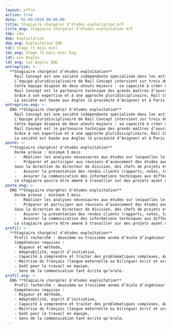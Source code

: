 ```yaml
---
layout: offre
active: true
date: '01-09-2019 00:00:00'
title: Stagiaire chargé(e) d'études exploitation H/F
title_eng: Stagiaire chargé(e) d'études exploitation H/F
tdp: cde
dep: Exploitation
dep_eng: Exploitation ENG
tdc: Stage (5 mois min)
tdc_eng: Stage (5 mois min) Eng
ldt: Les Angles
ldt_eng: Les Angles ENG
entreprise: >-
  **Stagiaire chargé(e) d'études exploitation**
    Rail Concept est une société indépendante spécialisée dans les activités d’études et de conseil liées à la création et l’aménagement d’infrastructures ferroviaires.
    L’équipe pluridisciplinaire de Rail Concept intervient sur trois domaines : les études d’infrastructures, les études d’exploitation/sécurité et les études économiques.
    Cette équipe dispose de deux atouts majeurs : sa capacité à créer des outils experts, puissants et innovants grâce à son département informatique et son approche collaborative orientée vers les besoins de ses clients.
    Rail Concept est le partenaire technique des grands maîtres d’ouvrages ferroviaires pour imaginer et concevoir avec eux l’avenir du ferroviaire (Etats, SNCF Réseau, AOT, …). Elle développe des solutions d’ingénierie réellement innovantes et des outils de modélisation qui permettent d’anticiper les répercussions de chaque décision.
    Grâce à son expertise et à une approche pluridisciplinaire, Rail Concept intervient à tous les stades de la conception des infrastructures ferroviaires : définition des besoins, prévision de trafic, optimisation des capacités d’infrastructure, amélioration des infrastructures ferroviaires y compris la création d’infrastructures nouvelles, évaluation du coût d’un projet (coûts d’investissement, coûts d’exploitation et coûts de maintenance), montages contractuels financiers et juridiques, pilotage de projets, gestion des coûts.
    La société est basée aux Angles (à proximité d’Avignon) et à Paris.
entreprise_eng: >-
  ENG **Stagiaire chargé(e) d'études exploitation**
    Rail Concept est une société indépendante spécialisée dans les activités d’études et de conseil liées à la création et l’aménagement d’infrastructures ferroviaires.
    L’équipe pluridisciplinaire de Rail Concept intervient sur trois domaines : les études d’infrastructures, les études d’exploitation/sécurité et les études économiques.
    Cette équipe dispose de deux atouts majeurs : sa capacité à créer des outils experts, puissants et innovants grâce à son département informatique et son approche collaborative orientée vers les besoins de ses clients.
    Rail Concept est le partenaire technique des grands maîtres d’ouvrages ferroviaires pour imaginer et concevoir avec eux l’avenir du ferroviaire (Etats, SNCF Réseau, AOT, …). Elle développe des solutions d’ingénierie réellement innovantes et des outils de modélisation qui permettent d’anticiper les répercussions de chaque décision.
    Grâce à son expertise et à une approche pluridisciplinaire, Rail Concept intervient à tous les stades de la conception des infrastructures ferroviaires : définition des besoins, prévision de trafic, optimisation des capacités d’infrastructure, amélioration des infrastructures ferroviaires y compris la création d’infrastructures nouvelles, évaluation du coût d’un projet (coûts d’investissement, coûts d’exploitation et coûts de maintenance), montages contractuels financiers et juridiques, pilotage de projets, gestion des coûts.
    La société est basée aux Angles (à proximité d’Avignon) et à Paris.
poste: >-
  **Stagiaire chargé(e) d'études exploitation**
    Durée prévue : minimum 5 mois
    -	Réaliser les analyses nécessaires aux études sur lesquelles le stagiaire sera impliquée en coordination avec chacun des chefs de projet. En début de stage, le stagiaire sera encadré et formé par les chefs de projet, l’objectif étant qu’il puisse gagner en autonomie au fur et mesure des études réalisées,
    -	Préparer et participer aux réunions d’avancement des études avec le maitre d’ouvrage.  
    Sous la direction du directeur de division, des chefs de projets et des ingénieurs :
    -	Assurer la présentation des rendus clients (rapports, notes, tableaux, schémas, comptes-rendus…) ;
    -	Assurer la communication des informations techniques aux différents intervenants du projet en accord avec le Directeur de Division ou le Chef de Projet.  
    Le stagiaire pourra être amené à travailler sur des projets ayant une composante socio- économique (prévision de trafic, étude de la demande, étude territoriale) ou infrastructure.
poste_eng: >-
  ENG **Stagiaire chargé(e) d'études exploitation**
    Durée prévue : minimum 5 mois
    -	Réaliser les analyses nécessaires aux études sur lesquelles le stagiaire sera impliquée en coordination avec chacun des chefs de projet. En début de stage, le stagiaire sera encadré et formé par les chefs de projet, l’objectif étant qu’il puisse gagner en autonomie au fur et mesure des études réalisées,
    -	Préparer et participer aux réunions d’avancement des études avec le maitre d’ouvrage.  
    Sous la direction du directeur de division, des chefs de projets et des ingénieurs :
    -	Assurer la présentation des rendus clients (rapports, notes, tableaux, schémas, comptes-rendus…) ;
    -	Assurer la communication des informations techniques aux différents intervenants du projet en accord avec le Directeur de Division ou le Chef de Projet.  
    Le stagiaire pourra être amené à travailler sur des projets ayant une composante socio- économique (prévision de trafic, étude de la demande, étude territoriale) ou infrastructure.
profil: >-
  **Stagiaire chargé(e) d'études exploitation**
    Profil recherché : deuxième ou troisième année d’école d’ingénieur ou équivalent
    Compétences requises :
    - Rigueur et méthode,
    - Adaptabilité, esprit d’initiative,
    - Capacité à comprendre et traiter des problématiques complexes, Autonomie,
    - Maitrise du français (langue maternelle ou bilingue) écrit et oral,
    - Goût pour le travail en équipe,
    - Sens de la communication tant écrite qu’orale.
profil_eng: >-
  ENG **Stagiaire chargé(e) d'études exploitation**
    Profil recherché : deuxième ou troisième année d’école d’ingénieur ou équivalent
    Compétences requises :
    - Rigueur et méthode,
    - Adaptabilité, esprit d’initiative,
    - Capacité à comprendre et traiter des problématiques complexes, Autonomie,
    - Maitrise du français (langue maternelle ou bilingue) écrit et oral,
    - Goût pour le travail en équipe,
    - Sens de la communication tant écrite qu’orale.
---
```



